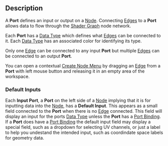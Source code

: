 ## Description

A **Port** defines an input or output on a [Node](Node.md). Connecting [Edges](Edge.md) to a **Port** allows data to flow through the [Shader Graph](Shader-Graph.md) node network.

Each **Port** has a [Data Type](Data-Types.md) which defines what [Edges](Edge.md) can be connected to it. Each [Data Type](Data-Types.md) has an associated color for identifying its type.

Only one [Edge](Edge.md) can be connected to any input **Port** but multiple [Edges](Edge.md) can be connected to an output **Port**.

You can open a contextual [Create Node Menu](Create-Node-Menu.md) by dragging an [Edge](Edge.md) from a **Port** with left mouse button and releasing it in an empty area of the workspace.

### Default Inputs

Each **Input Port**, a **Port** on the left side of a [Node](Node.md) implying that it is for inputting data into the [Node](Node.md), has a **Default Input**. This appears as a small field connected to the **Port** when there is no [Edge](Edge.md) connected. This field will display an input for the ports [Data Type](Data-Types.md) unless the **Port** has a [Port Binding](Port-Bindings.md). If a **Port** does have a [Port Binding](Port-Bindings.md) the default input field may display a special field, such as a dropdown for selecting UV channels, or just a label to help you undestand the intended input, such as coordindate space labels for geometry data.